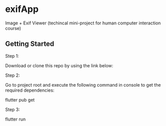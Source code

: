# exifApp
 Image + Exif Viewer (techincal mini-project for human computer interaction course)

## Getting Started

Step 1:

Download or clone this repo by using the link below:



Step 2:

Go to project root and execute the following command in console to get the required dependencies:

flutter pub get 

Step 3:

flutter run 
